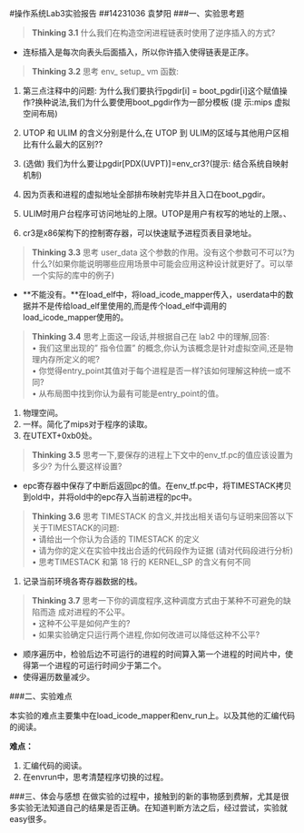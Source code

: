 #操作系统Lab3实验报告
##14231036 袁梦阳
###一、实验思考题


 >**Thinking 3.1** 什么我们在构造空闲进程链表时使用了逆序插入的方式?   
 
* 连标插入是每次向表头后面插入，所以你许插入使得链表是正序。

>**Thinking 3.2** 思考 env_ setup_ vm 函数:  
1. 第三点注释中的问题: 为什么我们要执行pgdir[i] = boot_pgdir[i]这个赋值操作?换种说法,我们为什么要使用boot_pgdir作为一部分模板  (提 示:mips 虚拟空间布局)   
2. UTOP 和 ULIM 的含义分别是什么,在 UTOP 到 ULIM的区域与其他用户区相比有什么最大的区别??   
3. (选做) 我们为什么要让pgdir[PDX(UVPT)]=env_cr3?(提示: 结合系统自映射机制)


1. 因为页表和进程的虚拟地址全部排布映射完毕并且入口在boot_pgdir。
2. ULIM时用户台程序可访问地址的上限。UTOP是用户有权写的地址的上限。、
3. cr3是x86架构下的控制寄存器，可以快速赋予进程页表目录地址。

>**Thinking 3.3** 思考 user_data 这个参数的作用。没有这个参数可不可以?为什么?(如果你能说明哪些应用场景中可能会应用这种设计就更好了。可以举一个实际的库中的例子)

* **不能没有。**在load_elf中，将load_icode_mapper传入，userdata中的数据并不是传给load_elf里使用的,而是传个load_elf中调用的load_icode_mapper使用的。


>**Thinking 3.4** 思考上面这一段话,并根据自己在 lab2 中的理解,回答:  • 我们这里出现的” 指令位置” 的概念,你认为该概念是针对虚拟空间,还是物理内存所定义的呢?  • 你觉得entry_point其值对于每个进程是否一样?该如何理解这种统一或不同?  • 从布局图中找到你认为最有可能是entry_point的值。  

1. 物理空间。
2. 一样。简化了mips对于程序的读取。
3. 在UTEXT+0xb0处。 

>**Thinking 3.5** 思考一下,要保存的进程上下文中的env_tf.pc的值应该设置为多少? 为什么要这样设置?  

* epc寄存器中保存了中断后返回pc的值。在env_tf.pc中，将TIMESTACK拷贝到old中，并将old中的epc存入当前进程的pc中。 

 
>**Thinking 3.6** 思考 TIMESTACK 的含义,并找出相关语句与证明来回答以下关于TIMESTACK的问题:  • 请给出一个你认为合适的 TIMESTACK 的定义  • 请为你的定义在实验中找出合适的代码段作为证据 (请对代码段进行分析)   • 思考TIMESTACK 和第 18 行的 KERNEL_SP 的含义有何不同  

1. 记录当前环境各寄存器数据的栈。




>**Thinking 3.7** 思考一下你的调度程序,这种调度方式由于某种不可避免的缺陷而造 成对进程的不公平。  • 这种不公平是如何产生的?  • 如果实验确定只运行两个进程,你如何改进可以降低这种不公平?  

* 顺序遍历中，检验后边不可运行的进程的时间算入第一个进程的时间片中，使得第一个进程的可运行时间少于第二个。
* 使得遍历数量减少。 


###二、实验难点

本实验的难点主要集中在load_icode_mapper和env_run上。以及其他的汇编代码的阅读。

**难点：** 
 
1. 汇编代码的阅读。  
2. 在envrun中，思考清楚程序切换的过程。

###三、体会与感想
在做实验的过程中，接触到的新的事物感到费解，尤其是很多实验无法知道自己的结果是否正确。在知道判断方法之后，经过尝试，实验就easy很多。

